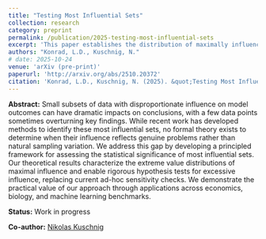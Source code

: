 ```yaml
---
title: "Testing Most Influential Sets"
collection: research
category: preprint
permalink: /publication/2025-testing-most-influential-sets
excerpt: 'This paper establishes the distribution of maximally influencial sets under the null hypothesis in linear models, allowing to test for excessive influence.'
authors: "Konrad, L.D., Kuschnig, N."
# date: 2025-10-24
venue: 'arXiv (pre-print)'
paperurl: 'http://arxiv.org/abs/2510.20372'
citation: 'Konrad, L.D., Kuschnig, N. (2025). &quot;Testing Most Influential Sets.&quot; <i>arXiv</i>.'
---
```

**Abstract:** Small subsets of data with disproportionate influence on model outcomes can have dramatic impacts on conclusions, with a few data points sometimes overturning key findings. While recent work has developed methods to identify these most influential sets, no formal theory exists to determine when their influence reflects genuine problems rather than natural sampling variation. We address this gap by developing a principled framework for assessing the statistical significance of most influential sets. Our theoretical results characterize the extreme value distributions of maximal influence and enable rigorous hypothesis tests for excessive influence, replacing current ad-hoc sensitivity checks. We demonstrate the practical value of our approach through applications across economics, biology, and machine learning benchmarks.

**Status:** Work in progress

**Co-author:** [Nikolas Kuschnig](https://www.kuschnig.eu/)
